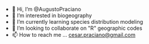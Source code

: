 - 👋 Hi, I’m @AugustoPraciano
- 👀 I’m interested in biogeography 
- 🌱 I’m currently learning species distribution modeling
- 💞️ I’m looking to collaborate on "R" geographic codes
- 📫 How to reach me ... cesar.praciano@gmail.com

<!---
AugustoPraciano/AugustoPraciano is a ✨ special ✨ repository because its `README.md` (this file) appears on your GitHub profile.
You can click the Preview link to take a look at your changes.
--->
